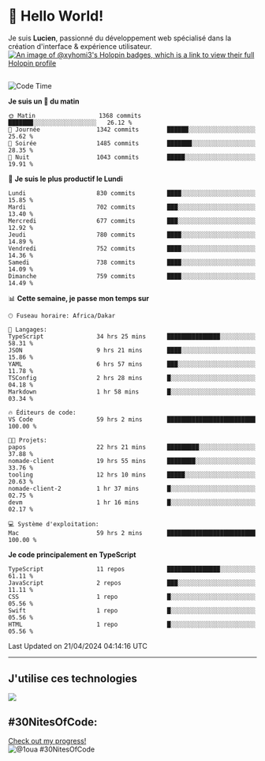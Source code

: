 # 👋 Hello World!

Je suis **Lucien**, passionné du développement web spécialisé dans la création d'interface & expérience utilisateur.
[![An image of @xyhomi3's Holopin badges, which is a link to view their full Holopin profile](https://holopin.me/xyhomi3)](https://holopin.io/@xyhomi3)

##

<!--START_SECTION:waka-->
![Code Time](http://img.shields.io/badge/Code%20Time-1%2C003%20hrs%2053%20mins-blue)

**Je suis un 🐤 du matin** 

```text
🌞 Matin                  1368 commits        ███████░░░░░░░░░░░░░░░░░░   26.12 % 
🌆 Journée                1342 commits        ██████░░░░░░░░░░░░░░░░░░░   25.62 % 
🌃 Soirée                 1485 commits        ███████░░░░░░░░░░░░░░░░░░   28.35 % 
🌙 Nuit                   1043 commits        █████░░░░░░░░░░░░░░░░░░░░   19.91 % 
```
📅 **Je suis le plus productif le Lundi** 

```text
Lundi                    830 commits         ████░░░░░░░░░░░░░░░░░░░░░   15.85 % 
Mardi                    702 commits         ███░░░░░░░░░░░░░░░░░░░░░░   13.40 % 
Mercredi                 677 commits         ███░░░░░░░░░░░░░░░░░░░░░░   12.92 % 
Jeudi                    780 commits         ████░░░░░░░░░░░░░░░░░░░░░   14.89 % 
Vendredi                 752 commits         ████░░░░░░░░░░░░░░░░░░░░░   14.36 % 
Samedi                   738 commits         ████░░░░░░░░░░░░░░░░░░░░░   14.09 % 
Dimanche                 759 commits         ████░░░░░░░░░░░░░░░░░░░░░   14.49 % 
```


📊 **Cette semaine, je passe mon temps sur** 

```text
🕑︎ Fuseau horaire: Africa/Dakar

💬 Langages: 
TypeScript               34 hrs 25 mins      ███████████████░░░░░░░░░░   58.31 % 
JSON                     9 hrs 21 mins       ████░░░░░░░░░░░░░░░░░░░░░   15.86 % 
YAML                     6 hrs 57 mins       ███░░░░░░░░░░░░░░░░░░░░░░   11.78 % 
TSConfig                 2 hrs 28 mins       █░░░░░░░░░░░░░░░░░░░░░░░░   04.18 % 
Markdown                 1 hr 58 mins        █░░░░░░░░░░░░░░░░░░░░░░░░   03.34 % 

🔥 Éditeurs de code: 
VS Code                  59 hrs 2 mins       █████████████████████████   100.00 % 

🐱‍💻 Projets: 
papos                    22 hrs 21 mins      █████████░░░░░░░░░░░░░░░░   37.88 % 
nomade-client            19 hrs 55 mins      ████████░░░░░░░░░░░░░░░░░   33.76 % 
tooling                  12 hrs 10 mins      █████░░░░░░░░░░░░░░░░░░░░   20.63 % 
nomade-client-2          1 hr 37 mins        █░░░░░░░░░░░░░░░░░░░░░░░░   02.75 % 
devm                     1 hr 16 mins        █░░░░░░░░░░░░░░░░░░░░░░░░   02.17 % 

💻 Système d'exploitation: 
Mac                      59 hrs 2 mins       █████████████████████████   100.00 % 
```

**Je code principalement en TypeScript** 

```text
TypeScript               11 repos            ███████████████░░░░░░░░░░   61.11 % 
JavaScript               2 repos             ███░░░░░░░░░░░░░░░░░░░░░░   11.11 % 
CSS                      1 repo              █░░░░░░░░░░░░░░░░░░░░░░░░   05.56 % 
Swift                    1 repo              █░░░░░░░░░░░░░░░░░░░░░░░░   05.56 % 
HTML                     1 repo              █░░░░░░░░░░░░░░░░░░░░░░░░   05.56 % 
```




 Last Updated on 21/04/2024 04:14:16 UTC
<!--END_SECTION:waka-->
---

## J'utilise ces technologies

<p align="left">
  <a href="https://skillicons.dev">
    <img src="https://skillicons.dev/icons?i=ts,js,md,scss,tailwind,react,redux,docker,express,astro,vite,nextjs,vercel,figma,ableton" />
  </a>
</p>

## #30NitesOfCode:
  [Check out my progress!](https://www.codedex.io/@1oua/30-nites-of-code)  
  ![@1oua #30NitesOfCode](https://www.codedex.io/api/petStatus?user=1oua)
